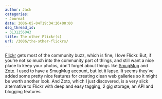 ```yaml
---
author: Jack
categories:
- Journal
date: 2006-05-04T19:34:26+00:00
dsq_thread_id:
- 3131256043
title: The other Flickr(s)
url: /2006/the-other-flickrs/
---
```


[Flickr][1] gets most of the community buzz, which is fine, I love Flickr. But, if you're not so much into the community part of things, and still want a nice place to keep your photos, don't forget about things like [SmugMug][2] and [Zoto][3]. I used to have a SmugMug account, but let it lapse. It seems they've added some pretty nice features for creating clean web galleries so it might be worth another look. And Zoto, which I just discovered, is a very slick alternative to Flickr with deep and easy tagging, 2 gig storage, an API and blogging features. 

[1]: <http://flickr.com>
  

  
[2]: <http://www.smugmug.com/>
  

  
[3]: <http://www.zoto.com/>